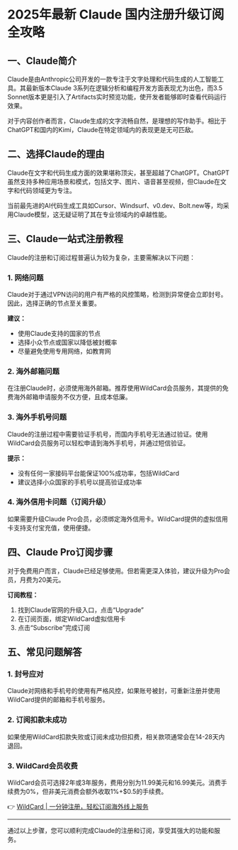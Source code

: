 # 2025年最新 Claude 国内注册升级订阅全攻略

## 一、Claude简介

Claude是由Anthropic公司开发的一款专注于文字处理和代码生成的人工智能工具。其最新版本Claude 3系列在逻辑分析和编程开发方面表现尤为出色，而3.5 Sonnet版本更是引入了Artifacts实时预览功能，使开发者能够即时查看代码运行效果。

对于内容创作者而言，Claude生成的文字流畅自然，是理想的写作助手。相比于ChatGPT和国内的Kimi，Claude在特定领域内的表现更是无可匹敌。

## 二、选择Claude的理由

Claude在文字和代码生成方面的效果堪称顶尖，甚至超越了ChatGPT。ChatGPT虽然支持多种应用场景和模式，包括文字、图片、语音甚至视频，但Claude在文字和代码领域更为专注。

当前最先进的AI代码生成工具如Cursor、Windsurf、v0.dev、Bolt.new等，均采用Claude模型，这无疑证明了其在专业领域内的卓越性能。

## 三、Claude一站式注册教程

Claude的注册和订阅过程普遍认为较为复杂，主要需解决以下问题：

### 1. 网络问题

Claude对于通过VPN访问的用户有严格的风控策略，检测到异常便会立即封号。因此，选择正确的节点至关重要。

**建议：**
- 使用Claude支持的国家的节点
- 选择小众节点或国家以降低被封概率
- 尽量避免使用专用网络，如教育网

### 2. 海外邮箱问题

在注册Claude时，必须使用海外邮箱。推荐使用WildCard会员服务，其提供的免费海外邮箱申请服务不仅方便，且成本低廉。

### 3. 海外手机号问题

Claude的注册过程中需要验证手机号，而国内手机号无法通过验证。使用WildCard会员服务可以轻松申请到海外手机号，并通过短信验证。

**提示：**
- 没有任何一家接码平台能保证100%成功率，包括WildCard
- 建议选择小众国家的手机号以提高验证成功率

### 4. 海外信用卡问题（订阅升级）

如果需要升级Claude Pro会员，必须绑定海外信用卡。WildCard提供的虚拟信用卡支持支付宝充值，使用便捷。

## 四、Claude Pro订阅步骤

对于免费用户而言，Claude已经足够使用。但若需更深入体验，建议升级为Pro会员，月费为20美元。

**订阅教程：**
1. 找到Claude官网的升级入口，点击“Upgrade”
2. 在订阅页面，绑定WildCard虚拟信用卡
3. 点击“Subscribe”完成订阅

## 五、常见问题解答

### 1. 封号应对

Claude对网络和手机号的使用有严格风控，如果账号被封，可重新注册并使用WildCard提供的邮箱和手机号服务。

### 2. 订阅扣款未成功

如果使用WildCard扣款失败或订阅未成功但扣费，相关款项通常会在14-28天内退回。

### 3. WildCard会员收费

WildCard会员可选择2年或3年服务，费用分别为11.99美元和16.99美元。消费手续费为0%，但非美元消费会额外收取1%+$0.5的手续费。

👉 [WildCard | 一分钟注册，轻松订阅海外线上服务](https://bbtdd.com/WildCard)

---

通过以上步骤，您可以顺利完成Claude的注册和订阅，享受其强大的功能和服务。